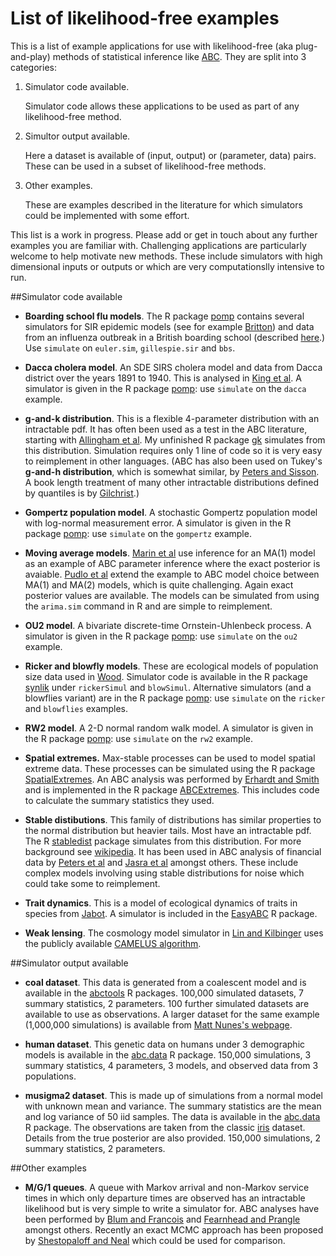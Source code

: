 # List of likelihood-free examples

This is a list of example applications for use with likelihood-free (aka plug-and-play) methods of statistical inference like [ABC](http://en.wikipedia.org/wiki/Approximate_Bayesian_computation).
They are split into 3 categories:

1. Simulator code available.

   Simulator code allows these applications to be used as part of any likelihood-free method.

2. Simultor output available.

   Here a dataset is available of (input, output) or (parameter, data) pairs.
   These can be used in a subset of likelihood-free methods.

3. Other examples.

   These are examples described in the literature for which simulators could be implemented with some effort.

This list is a work in progress.
Please add or get in touch about any further examples you are familiar with.
Challenging applications are particularly welcome to help motivate new methods.
These include simulators with high dimensional inputs or outputs or which are very computationslly intensive to run.

##Simulator code available

* **Boarding school flu models**.
The R package [pomp](http://cran.at.r-project.org/web/packages/pomp/) contains several simulators for SIR epidemic models (see for example [Britton](http://www.sciencedirect.com/science/article/pii/S0025556410000143)) and data from an influenza outbreak in a British boarding school (described [here](http://www.ncbi.nlm.nih.gov/pmc/articles/PMC1603269/?page=2).)
Use `simulate` on `euler.sim`, `gillespie.sir` and `bbs`.

* **Dacca cholera model**.
An SDE SIRS cholera model and data from Dacca district over the years 1891 to 1940.
This is analysed in [King et al](http://www.nature.com/nature/journal/v454/n7206/full/nature07084.html).
A simulator is given in the R package [pomp](http://cran.at.r-project.org/web/packages/pomp/): use `simulate` on the `dacca` example.

* **g-and-k distribution**.
This is a flexible 4-parameter distribution with an intractable pdf.
It has often been used as a test in the ABC literature, starting with [Allingham et al](http://link.springer.com/article/10.1007/s11222-008-9083-x).
My unfinished R package [gk](https://github.com/dennisprangle/gk) simulates from this distribution.
Simulation requires only 1 line of code so it is very easy to reimplement in other languages.
(ABC has also been used on Tukey's **g-and-h distribution**, which is somewhat similar, by [Peters and Sisson](http://www.risk.net/journal-of-operational-risk/technical-paper/2160915/bayesian-inference-monte-carlo-sampling-operational-risk).
A book length treatment of many other intractable distributions defined by quantiles is by [Gilchrist](http://www.amazon.com/Statistical-Modelling-Quantile-Functions-Gilchrist/dp/1584881747).)

* **Gompertz population model**.
A stochastic Gompertz population model with log-normal measurement error.
A simulator is given in the R package [pomp](http://cran.at.r-project.org/web/packages/pomp/): use `simulate` on the `gompertz` example.

* **Moving average models**.
[Marin et al](http://www.sciencedirect.com/science/article/pii/S0167947311004245) use inference for an MA(1) model as an example of ABC parameter inference where the exact posterior is avaiable.
[Pudlo et al](http://arxiv.org/abs/1406.6288) extend the example to ABC model choice between MA(1) and MA(2) models, which is quite challenging.
Again exact posterior values are available.
The models can be simulated from using the `arima.sim` command in R and are simple to reimplement.

* **OU2 model**.
A bivariate discrete-time Ornstein-Uhlenbeck process.
A simulator is given in the R package [pomp](http://cran.at.r-project.org/web/packages/pomp/): use `simulate` on the `ou2` example.

* **Ricker and blowfly models**.
These are ecological models of population size data used in [Wood](http://www.nature.com/nature/journal/v466/n7310/full/nature09319.html).
Simulator code is available in the R package [synlik](http://cran.r-project.org/web/packages/synlik/index.html) under `rickerSimul` and `blowSimul`.
Alternative simulators (and a blowflies variant) are in the R package [pomp](http://cran.at.r-project.org/web/packages/pomp/): use `simulate` on the `ricker` and `blowflies` examples.

* **RW2 model**.
A 2-D normal random walk model.
A simulator is given in the R package [pomp](http://cran.at.r-project.org/web/packages/pomp/): use `simulate` on the `rw2` example.

* **Spatial extremes.**
Max-stable processes can be used to model spatial extreme data.
These processes can be simulated using the R package [SpatialExtremes](http://cran.r-project.org/web/packages/SpatialExtremes/index.html).
An ABC analysis was performed by [Erhardt and Smith](http://www.sciencedirect.com/science/article/pii/S0167947311004245) and is implemented in the R package [ABCExtremes](http://cran.r-project.org/web/packages/ABCExtremes/index.html).
This includes code to calculate the summary statistics they used.

* **Stable distibutions**.
This family of distributions has similar properties to the normal distribution but heavier tails.
Most have an intractable pdf.
The R [stabledist](http://cran.r-project.org/web/packages/stabledist/index.html) package simulates from this distribution.
For more background see [wikipedia](http://en.wikipedia.org/wiki/Stable_distribution).
It has been used in ABC analysis of financial data by [Peters et al](http://www.sciencedirect.com/science/article/pii/S0167947310003786) and [Jasra et al](http://link.springer.com/article/10.1007/s11222-010-9185-0) amongst others.
These include complex models involving using stable distributions for noise which could take some to reimplement.

* **Trait dynamics**.
This is a model of ecological dynamics of traits in species from [Jabot](http://www.sciencedirect.com/science/article/pii/S002251930900530X).
A simulator is included in the [EasyABC](http://cran.r-project.org/web/packages/EasyABC/index.html) R package.

* **Weak lensing**.
The cosmology model simulator in [Lin and Kilbinger](http://arxiv.org/abs/1506.01076) uses the publicly available [CAMELUS algorithm](https://github.com/Linc-tw/camelus).

##Simulator output available

* **coal dataset**.
This data is generated from a coalescent model and is available in the [abctools](http://cran.r-project.org/web/packages/abctools/index.html) R packages.
100,000 simulated datasets, 7 summary statistics, 2 parameters.
100 further simulated datasets are available to use as observations.
A larger dataset for the same example (1,000,000 simulations) is available from [Matt Nunes's webpage](http://www.maths.lancs.ac.uk/~nunes/ABC/coaloracle.rda).

* **human dataset**.
This genetic data on humans under 3 demographic models is available in the [abc.data](http://cran.r-project.org/web/packages/abc.data/index.html) R package.
150,000 simulations, 3 summary statistics, 4 parameters, 3 models, and observed data from 3 populations.

* **musigma2 dataset**.
This is made up of simulations from a normal model with unknown mean and variance.
The summary statistics are the mean and log variance of 50 iid samples.
The data is available in the [abc.data](http://cran.r-project.org/web/packages/abc.data/index.html) R package.
The observations are taken from the classic [iris](http://en.wikipedia.org/wiki/Iris_flower_data_set) dataset.
Details from the true posterior are also provided.
150,000 simulations, 2 summary statistics, 2 parameters.

##Other examples

* **M/G/1 queues**.
A queue with Markov arrival and non-Markov service times in which only departure times are observed has an intractable likelihood but is very simple to write a simulator for.
ABC analyses have been performed by [Blum and Francois](http://link.springer.com/article/10.1007/s11222-009-9116-0) and [Fearnhead and Prangle](http://onlinelibrary.wiley.com/doi/10.1111/j.1467-9868.2011.01010.x/full) amongst others.
Recently an exact MCMC approach has been proposed by [Shestopaloff and Neal](http://arxiv.org/abs/1401.5548) which could be used for comparison.
